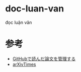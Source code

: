 # doc-luan-van
đọc luận văn

# 参考
- [GitHubで読んだ論文を管理する](https://medium.com/haruublog/github%E3%81%A7%E8%AA%AD%E3%82%93%E3%81%A0%E8%AB%96%E6%96%87%E3%82%92%E7%AE%A1%E7%90%86%E3%81%99%E3%82%8B-f91fc3cbb72f)
- [arXivTimes](https://github.com/arXivTimes/arXivTimes)
